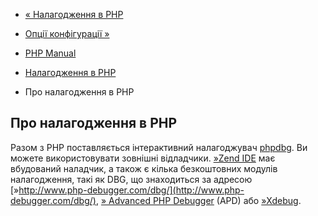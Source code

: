 - [« Налагодження в PHP](debugger.md)
- [Опції конфігурації »](configure.md)

- [PHP Manual](index.md)
- [Налагодження в PHP](debugger.md)
- Про налагодження в PHP

## Про налагодження в PHP

Разом з PHP поставляється інтерактивний налагоджувач
[phpdbg](migration56.new-features.md#migration56.new-features.phpdbg).
Ви можете використовувати зовнішні відладчики. [»Zend
IDE](http://www.zend.com/en/products/studio/) має вбудований наладчик,
а також є кілька безкоштовних модулів налагодження, такі як DBG,
що знаходиться за адресою
[»http://www.php-debugger.com/dbg/](http://www.php-debugger.com/dbg/),
[» Advanced PHP Debugger](https://pecl.php.net/apd) (APD) або
[»Xdebug](http://xdebug.org/).
